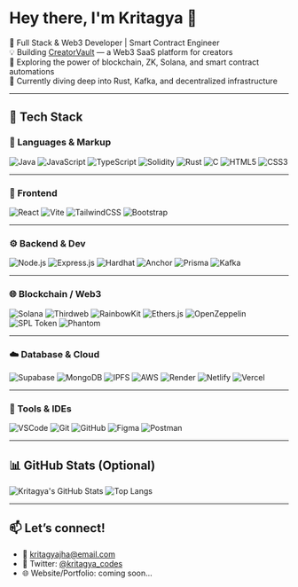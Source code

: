 # Hey there, I'm Kritagya 👋

🎯 Full Stack & Web3 Developer | Smart Contract Engineer  
💡 Building [CreatorVault](https://github.com/Kritagya123611/CreatorVault) — a Web3 SaaS platform for creators  
🔭 Exploring the power of blockchain, ZK, Solana, and smart contract automations  
🌱 Currently diving deep into Rust, Kafka, and decentralized infrastructure

---

## 🚀 Tech Stack

### 🧪 Languages & Markup
![Java](https://img.shields.io/badge/Java-ED8B00?style=for-the-badge&logo=openjdk&logoColor=white)
![JavaScript](https://img.shields.io/badge/JavaScript-F7DF1E?style=for-the-badge&logo=javascript&logoColor=black)
![TypeScript](https://img.shields.io/badge/TypeScript-3178C6?style=for-the-badge&logo=typescript&logoColor=white)
![Solidity](https://img.shields.io/badge/Solidity-363636?style=for-the-badge&logo=solidity&logoColor=white)
![Rust](https://img.shields.io/badge/Rust-000000?style=for-the-badge&logo=rust&logoColor=white)
![C](https://img.shields.io/badge/C-00599C?style=for-the-badge&logo=c&logoColor=white)
![HTML5](https://img.shields.io/badge/HTML5-E34F26?style=for-the-badge&logo=html5&logoColor=white)
![CSS3](https://img.shields.io/badge/CSS3-1572B6?style=for-the-badge&logo=css3&logoColor=white)

---

### 🎨 Frontend
![React](https://img.shields.io/badge/React-20232A?style=for-the-badge&logo=react&logoColor=61DAFB)
![Vite](https://img.shields.io/badge/Vite-646CFF?style=for-the-badge&logo=vite&logoColor=white)
![TailwindCSS](https://img.shields.io/badge/Tailwind_CSS-38B2AC?style=for-the-badge&logo=tailwind-css&logoColor=white)
![Bootstrap](https://img.shields.io/badge/Bootstrap-7952B3?style=for-the-badge&logo=bootstrap&logoColor=white)

---

### ⚙️ Backend & Dev
![Node.js](https://img.shields.io/badge/Node.js-339933?style=for-the-badge&logo=node.js&logoColor=white)
![Express.js](https://img.shields.io/badge/Express-000000?style=for-the-badge&logo=express&logoColor=white)
![Hardhat](https://img.shields.io/badge/Hardhat-F1C40F?style=for-the-badge&logo=ethereum&logoColor=black)
![Anchor](https://img.shields.io/badge/Anchor-000000?style=for-the-badge&logo=solana&logoColor=white)
![Prisma](https://img.shields.io/badge/Prisma-2D3748?style=for-the-badge&logo=prisma&logoColor=white)
![Kafka](https://img.shields.io/badge/Apache_Kafka-231F20?style=for-the-badge&logo=apache-kafka&logoColor=white)

---

### 🌐 Blockchain / Web3
![Solana](https://img.shields.io/badge/Solana-3a0ca3?style=for-the-badge&logo=solana&logoColor=white)
![Thirdweb](https://img.shields.io/badge/Thirdweb-000000?style=for-the-badge&logo=thirdweb&logoColor=white)
![RainbowKit](https://img.shields.io/badge/RainbowKit-3A0CA3?style=for-the-badge&logo=rainbow&logoColor=white)
![Ethers.js](https://img.shields.io/badge/Ethers.js-29336C?style=for-the-badge&logo=ethereum&logoColor=white)
![OpenZeppelin](https://img.shields.io/badge/OpenZeppelin-4E5EE4?style=for-the-badge&logo=openzeppelin&logoColor=white)
![SPL Token](https://img.shields.io/badge/SPL--Token-000000?style=for-the-badge&logo=solana&logoColor=white)
![Phantom](https://img.shields.io/badge/Phantom-551BF9?style=for-the-badge&logo=phantom&logoColor=white)

---

### ☁️ Database & Cloud
![Supabase](https://img.shields.io/badge/Supabase-3ECF8E?style=for-the-badge&logo=supabase&logoColor=white)
![MongoDB](https://img.shields.io/badge/MongoDB-4EA94B?style=for-the-badge&logo=mongodb&logoColor=white)
![IPFS](https://img.shields.io/badge/IPFS-65C2CB?style=for-the-badge&logo=ipfs&logoColor=white)
![AWS](https://img.shields.io/badge/AWS-232F3E?style=for-the-badge&logo=amazon-aws&logoColor=white)
![Render](https://img.shields.io/badge/Render-46E3B7?style=for-the-badge&logo=render&logoColor=black)
![Netlify](https://img.shields.io/badge/Netlify-00C7B7?style=for-the-badge&logo=netlify&logoColor=white)
![Vercel](https://img.shields.io/badge/Vercel-000000?style=for-the-badge&logo=vercel&logoColor=white)

---

### 🧰 Tools & IDEs
![VSCode](https://img.shields.io/badge/VS_Code-007ACC?style=for-the-badge&logo=visual-studio-code&logoColor=white)
![Git](https://img.shields.io/badge/Git-F05032?style=for-the-badge&logo=git&logoColor=white)
![GitHub](https://img.shields.io/badge/GitHub-181717?style=for-the-badge&logo=github&logoColor=white)
![Figma](https://img.shields.io/badge/Figma-F24E1E?style=for-the-badge&logo=figma&logoColor=white)
![Postman](https://img.shields.io/badge/Postman-FF6C37?style=for-the-badge&logo=postman&logoColor=white)

---

## 📊 GitHub Stats (Optional)
<!-- You can remove this section if you don’t want stats -->

![Kritagya's GitHub Stats](https://github-readme-stats.vercel.app/api?username=Kritagya123611&show_icons=true&theme=github_dark)
![Top Langs](https://github-readme-stats.vercel.app/api/top-langs/?username=Kritagya123611&layout=compact&theme=github_dark)

---

## 📫 Let’s connect!
- 📩 [kritagyajha@email.com](mailto:jhakritagya45@email.com)
- 🧠 Twitter: [@kritagya_codes]([https://twitter.com/kritagya_codes](https://x.com/kritagyajha1))
- 🌐 Website/Portfolio: coming soon...

